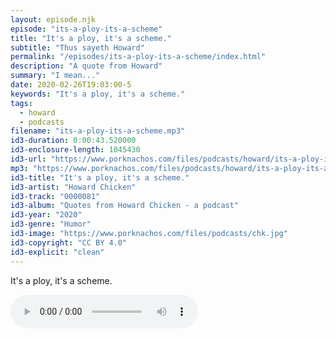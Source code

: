 ```yaml
---
layout: episode.njk
episode: "its-a-ploy-its-a-scheme"
title: "It's a ploy, it's a scheme."
subtitle: "Thus sayeth Howard"
permalink: "/episodes/its-a-ploy-its-a-scheme/index.html"
description: "A quote from Howard"
summary: "I mean..."
date: 2020-02-26T19:03:00-5
keywords: "It's a ploy, it's a scheme."
tags:
  - howard
  - podcasts
filename: "its-a-ploy-its-a-scheme.mp3"
id3-duration: 0:00:43.520000
id3-enclosure-length: 1045430
id3-url: "https://www.porknachos.com/files/podcasts/howard/its-a-ploy-its-a-scheme.mp3"
mp3: "https://www.porknachos.com/files/podcasts/howard/its-a-ploy-its-a-scheme.mp3"
id3-title: "It's a ploy, it's a scheme."
id3-artist: "Howard Chicken"
id3-track: "0000081"
id3-album: "Quotes from Howard Chicken - a podcast"
id3-year: "2020"
id3-genre: "Humor"
id3-image: "https://www.porknachos.com/files/podcasts/chk.jpg"
id3-copyright: "CC BY 4.0"
id3-explicit: "clean"
---
```

It's a ploy, it's a scheme.

<audio controls>
  <source src="https://www.porknachos.com/files/podcasts/howard/its-a-ploy-its-a-scheme.mp3">
</audio>
